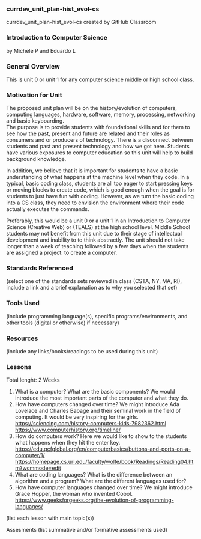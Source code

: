 ### currdev_unit_plan-hist_evol-cs
currdev_unit_plan-hist_evol-cs created by GitHub Classroom

### Introduction to Computer Science 
by Michele P and Eduardo L

### General Overview
This is unit 0 or unit 1 for any computer science middle or high school class. 

### Motivation for Unit
The proposed unit plan will be on the history/evolution of computers, computing languages, hardware, software, memory, processing, networking and basic keyboarding.    
The purpose is to provide students with foundational skills and for them to see how the past, present and future are related and their roles as consumers and or producers of technology. 
There is a disconnect between students and past and present technology and how we got here. 
Students have various exposures to computer education so this unit will help to build background knowledge. 


In addition, we believe that it is important for students to have a basic understanding of what happens at the machine level when they code. In a typical, basic coding class, students are all too eager to start pressing keys or moving blocks to create code, which is good enough when the goal is for students to just have fun with coding. However, as we turn the basic coding into a CS class, they need to envision the environment where their code actually executes the commands.  

Preferably, this would be a unit 0 or a unit 1 in an Introduction to Computer Science (Creative Web) or (TEALS) at the high school level. Middle School students may not benefit from this unit due to their stage of intellectual development and inability to to think abstractly.  The unit should not take longer than a week of teaching followed by a few days when the students are assigned a project: to create a computer.


### Standards Referenced
(select one of the standards sets reviewed in class (CSTA, NY, MA, RI), include a link and a brief explanation as to why you selected that set)

### Tools Used
(include programming language(s), specific programs/environments, and other tools (digital or otherwise) if necessary)

### Resources
(include any links/books/readings to be used during this unit)

### Lessons
Total lenght: 2 Weeks
1. What is a computer? What are the basic components? We would introduce the most important parts of the computer and what they do.
2. How have computers changed over time? We might introduce Ada Lovelace and Charles Babage and their seminal work in the field of computing. It would be very inspiring for the girls.
https://sciencing.com/history-computers-kids-7982362.html
https://www.computerhistory.org/timeline/ 
3. How do computers work? Here we would like to show to the students what happens when they hit the enter key. 
https://edu.gcfglobal.org/en/computerbasics/buttons-and-ports-on-a-computer/1/ 
https://homepage.cs.uri.edu/faculty/wolfe/book/Readings/Reading04.htm?wcmmode=edit 
4. What are coding languages? What is the difference between an algorithm and a program? What are the different languages used for?
5. How have computer languages changed over time? We might introduce Grace Hopper, the woman who invented Cobol.
https://www.geeksforgeeks.org/the-evolution-of-programming-languages/ 




(list each lesson with main topic(s))

Assesments
(list summative and/or formative assessments used)
